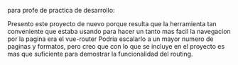 para profe de practica de desarrollo:

Presento este proyecto de nuevo porque resulta que la herramienta tan conveniente que estaba usando para hacer un tanto mas facil la navegacion por la pagina era el vue-router
Podria escalarlo a un mayor numero de paginas y formatos, pero creo que con lo que se incluye en el proyecto es mas que suficiente para demostrar la funcionalidad del routing.
